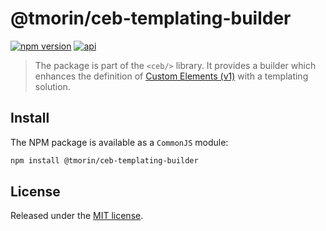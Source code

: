 # @tmorin/ceb-templating-builder

[![npm version](https://badge.fury.io/js/%40tmorin%2Fceb-templating-builder.svg)](https://badge.fury.io/js/%40tmorin%2Fceb-templating-builder)
[![api](https://img.shields.io/badge/-api-informational.svg)](https://tmorin.github.io/ceb/api/modules/_tmorin_ceb_templating_builder.html)

> The package is part of the `<ceb/>` library.
> It provides a builder which enhances the definition of [Custom Elements (v1)] with a templating solution.

## Install

The NPM package is available as a `CommonJS` module:

```bash
npm install @tmorin/ceb-templating-builder
```

## License

Released under the [MIT license].

[Custom Elements (v1)]: https://html.spec.whatwg.org/multipage/custom-elements.html
[MIT license]: http://opensource.org/licenses/MIT
